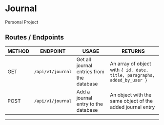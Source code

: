 # Journal

Personal Project

## Routes / Endpoints

| METHOD | ENDPOINT          | USAGE                                      | RETURNS                                                                 |
|--------|-------------------|--------------------------------------------|-------------------------------------------------------------------------|
| GET    | `/api/v1/journal` | Get all journal entries from the database  | An array of object with `{ id, date, title, paragraphs, added_by_user }`|
| POST   | `/api/v1/journal` | Add a journal entry to the database        | An object with the same object of the added journal entry               |
------------------
